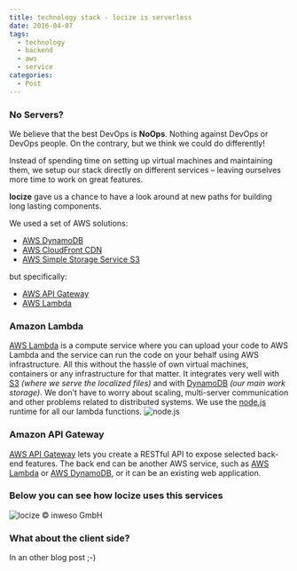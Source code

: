 ```yaml
---
title: technology stack - locize is serverless
date: 2016-04-07
tags:
  - technology
  - backend
  - aws
  - service
categories:
  - Post
---
```


<div style="display: none;">
![](https://nodejs.org/static/images/logos/nodejs-new-pantone-black.png "node.js")
</div>

### No Servers?

We believe that the best DevOps is **NoOps**.
Nothing against DevOps or DevOps people. On the contrary, but we think we could do differently!

Instead of spending time on setting up virtual machines and maintaining them, we setup our stack directly on different services – leaving ourselves more time to work on great features.

**locize** gave us a chance to have a look around at new paths for building long lasting components.

We used a set of AWS solutions:
- [AWS DynamoDB](https://aws.amazon.com/dynamodb)
- [AWS CloudFront CDN](https://aws.amazon.com/de/cloudfront)
- [AWS Simple Storage Service S3](https://aws.amazon.com/s3)

but specifically:
- [AWS API Gateway](https://aws.amazon.com/api-gateway)
- [AWS Lambda](https://aws.amazon.com/lambda)

### Amazon Lambda
[AWS Lambda](https://aws.amazon.com/lambda) is a compute service where you can upload your code to AWS Lambda and the service can run the code on your behalf using AWS infrastructure.
All this without the hassle of own virtual machines, containers or any infrastructure for that matter.
It integrates very well with [S3](https://aws.amazon.com/s3) _(where we serve the localized files)_ and with [DynamoDB](https://aws.amazon.com/dynamodb) _(our main work storage)_.
We don’t have to worry about scaling, multi-server communication and other problems related to distributed systems.
We use the [node.js](https://nodejs.org) runtime for all our lambda functions.
![](https://nodejs.org/static/images/logos/nodejs-new-pantone-black.png "node.js")

### Amazon API Gateway
[AWS API Gateway](https://aws.amazon.com/api-gateway) lets you create a RESTful API to expose selected back-end features. The back end can be another AWS service, such as [AWS Lambda](https://aws.amazon.com/lambda) or [AWS DynamoDB](https://aws.amazon.com/dynamodb), or it can be an existing web application.

### Below you can see how **locize** uses this services
![](aws.png "locize © inweso GmbH")


### What about the client side?
In an other blog post ;-)
